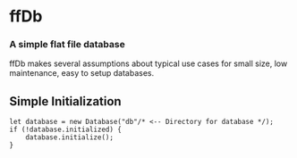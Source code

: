 # ffDb

### A simple flat file database

ffDb makes several assumptions about typical use cases for small size, low maintenance, easy to setup databases.


## Simple Initialization

```
let database = new Database("db"/* <-- Directory for database */);
if (!database.initialized) {
    database.initialize();
}
```